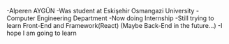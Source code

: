 -Alperen AYGÜN
-Was student at Eskişehir Osmangazi University
-Computer Engineering Department
-Now doing Internship
-Still trying to learn Front-End and Framework(React) (Maybe Back-End in the future...)
-I hope I am going to learn
